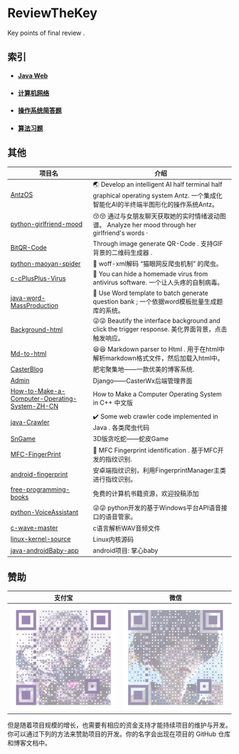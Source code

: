 # ReviewTheKey
Key points of final review . 

## 索引

* #### [Java Web](https://github.com/CasterWx/ReviewTheKey/blob/master/JavaWeb/README.md)

* #### [计算机网络](https://github.com/CasterWx/ReviewTheKey/blob/master/ComputerNetwork/README.md)

* #### [操作系统简答题](https://github.com/CasterWx/ReviewTheKey/blob/master/OperatingSystem/Jdt/README.md)

* #### [算法习题](https://github.com/CasterWx/ReviewTheKey/blob/master/Algorithm/README.md)


## 其他

| 项目名 | 介绍 |
| ------------ | ------------ | 
| [AntzOS](https://github.com/CasterWx/AntzOS) | 🌏 Develop an intelligent AI half terminal half graphical operating system Antz. 一个集成化智能化AI的半终端半图形化的操作系统Antz。 | 
| [python-girlfriend-mood](https://github.com/CasterWx/python-girlfriend-mood) |:kissing_closed_eyes::kissing_closed_eyes: 通过与女朋友聊天获取她的实时情绪波动图谱。 Analyze her mood through her girlfriend's words · | 
| [BitQR-Code](https://github.com/CasterWx/BitQR-Code) | Through image generate QR-Code . 支持GIF背景的二维码生成器 . | 
| [python-maoyan-spider](https://github.com/CasterWx/python-maoyan-spider) | :rainbow:   woff-xml解码 “猫眼网反爬虫机制” 的爬虫。 | 
| [c-cPlusPlus-Virus](https://github.com/CasterWx/c-cPlusPlus-Virus) | :ghost: You can hide a homemade virus from antivirus software.    一个让人头疼的自制病毒。 |
| [java-word-MassProduction](https://github.com/CasterWx/java-word-MassProduction) | :bookmark_tabs: Use Word template to batch generate question bank ;   一个依据word模板批量生成题库的系统。 |
| [Background-html](https://github.com/CasterWxBlog/Background-html) | :stuck_out_tongue_winking_eye::stuck_out_tongue_winking_eye: Beautify the interface background and click the trigger response. 美化界面背景，点击触发响应。 |
| [Md-to-html](https://github.com/CasterWxBlog/Md-to-html) | :laughing::laughing: Markdown parser to Html  .   用于在html中解析markdown格式文件，然后加载入html中。 |
| [CasterBlog](https://github.com/CasterWxBlog/CasterBlog) | 肥宅聚集地——一款优美的博客系统. |
| [Admin](https://github.com/CasterWxBlog/Admin) | Django——CasterWx后端管理界面 |
|[How-to-Make-a-Computer-Operating-System-ZH-CN](https://github.com/CasterWx/How-to-Make-a-Computer-Operating-System-ZH-CN) | How to Make a Computer Operating System in C++ 中文版 |
| [java-Crawler](https://github.com/CasterWx/java-Crawler) | :heavy_check_mark: Some web crawler code implemented in Java .   各类爬虫代码 |
| [SnGame](https://github.com/CasterWx/SnGame) | 3D版贪吃蛇——蛇皮Game |
| [MFC-FingerPrint](https://github.com/CasterWx/MFC-FingerPrint) | :paw_prints:  MFC Fingerprint identification .  基于MFC开发的指纹识别.  |
| [android-fingerprint](https://github.com/CasterWx/android-fingerprint) | 安卓端指纹识别，利用FingerprintManager主类进行指纹识别。 |
| [free-programming-books](https://github.com/CasterWx/free-programming-books) | 免费的计算机书籍资源，欢迎投稿添加 |
| [python-VoiceAssistant](https://github.com/CasterWx/python-VoiceAssistant) | :stuck_out_tongue_winking_eye::stuck_out_tongue_winking_eye: python开发的基于Windows平台API语音接口的语音管家。 |
| [c-wave-master](https://github.com/CasterWx/c-wave-master) | c语言解析WAV音频文件 |
| [linux-kernel-source](https://github.com/CasterWx/linux-kernel-source) | Linux内核源码 |
| [java-androidBaby-app](https://github.com/CasterWx/java-androidBaby-app) | android项目: 掌心baby |


## 赞助

| 支付宝 | 微信 |
| ------------ | ------------ |
| <img src="https://github.com/CasterWx/BitQR-Code/raw/master/img/pay.png"/> |<img src="https://github.com/CasterWx/BitQR-Code/raw/master/img/wx.png"/> |

但是随着项目规模的增长，也需要有相应的资金支持才能持续项目的维护与开发。你可以通过下列的方法来赞助项目的开发。你的名字会出现在项目的 GitHub 仓库和博客文档中。